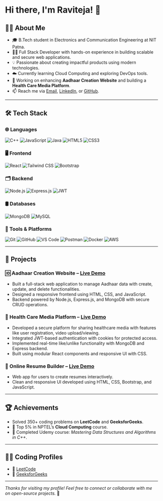 # Hi there, I'm Raviteja! 👋

## 👨‍💻 About Me
- 🎓 B.Tech student in Electronics and Communication Engineering at NIT Patna.
- 🧑‍💻 Full Stack Developer with hands-on experience in building scalable and secure web applications.
- 💡 Passionate about creating impactful products using modern technologies.
- ☁️ Currently learning Cloud Computing and exploring DevOps tools.
- 🔭 Working on enhancing **Aadhaar Creation Website** and building a **Health Care Media Platform**.
- 📫 Reach me via [Email](mailto:vanjarapuravi28@gmail.com), [LinkedIn](https://www.linkedin.com/in/ravi-teja-vanjarapu-356080271), or [GitHub](https://github.com/Ravitejav7).

---

## 🛠️ Tech Stack

### 🌐 Languages  
![C++](https://img.shields.io/badge/C++-00599C?style=flat&logo=c%2b%2b&logoColor=white)
![JavaScript](https://img.shields.io/badge/JavaScript-F7DF1E?style=flat&logo=javascript&logoColor=black)
![Java](https://img.shields.io/badge/Java-007396?style=flat&logo=java&logoColor=white)
![HTML5](https://img.shields.io/badge/HTML5-E34F26?style=flat&logo=html5&logoColor=white)
![CSS3](https://img.shields.io/badge/CSS3-1572B6?style=flat&logo=css3&logoColor=white)

### 🖥️ Frontend  
![React](https://img.shields.io/badge/React-20232A?style=flat&logo=react&logoColor=61DAFB)
![Tailwind CSS](https://img.shields.io/badge/Tailwind_CSS-38B2AC?style=flat&logo=tailwind-css&logoColor=white)
![Bootstrap](https://img.shields.io/badge/Bootstrap-563D7C?style=flat&logo=bootstrap&logoColor=white)

### 🗂️ Backend  
![Node.js](https://img.shields.io/badge/Node.js-339933?style=flat&logo=nodedotjs&logoColor=white)
![Express.js](https://img.shields.io/badge/Express.js-000000?style=flat&logo=express&logoColor=white)
![JWT](https://img.shields.io/badge/JWT-000000?style=flat&logo=jsonwebtokens&logoColor=white)

### 🛢️ Databases  
![MongoDB](https://img.shields.io/badge/MongoDB-4EA94B?style=flat&logo=mongodb&logoColor=white)
![MySQL](https://img.shields.io/badge/MySQL-4479A1?style=flat&logo=mysql&logoColor=white)

### 🧰 Tools & Platforms  
![Git](https://img.shields.io/badge/Git-F05032?style=flat&logo=git&logoColor=white)
![GitHub](https://img.shields.io/badge/GitHub-181717?style=flat&logo=github&logoColor=white)
![VS Code](https://img.shields.io/badge/VS_Code-007ACC?style=flat&logo=visual-studio-code&logoColor=white)
![Postman](https://img.shields.io/badge/Postman-FF6C37?style=flat&logo=postman&logoColor=white)
![Docker](https://img.shields.io/badge/Docker-2496ED?style=flat&logo=docker&logoColor=white)
![AWS](https://img.shields.io/badge/AWS-232F3E?style=flat&logo=amazon-aws&logoColor=white)

---

## 🚀 Projects

### 🆔 Aadhaar Creation Website – [Live Demo](https://aadhar-creation-website.onrender.com/)
- Built a full-stack web application to manage Aadhaar data with create, update, and delete functionalities.
- Designed a responsive frontend using HTML, CSS, and JavaScript.
- Backend powered by Node.js, Express.js, and MongoDB with secure CRUD operations.

### 🏥 Health Care Media Platform – [Live Demo](https://health-care-website-frontend.onrender.com/)
- Developed a secure platform for sharing healthcare media with features like user registration, video upload/viewing.
- Integrated JWT-based authentication with cookies for protected access.
- Implemented real-time like/unlike functionality with MongoDB and Express backend.
- Built using modular React components and responsive UI with CSS.

### 📝 Online Resume Builder – [Live Demo](https://resume-processor.netlify.app/)
- Web app for users to create resumes interactively.
- Clean and responsive UI developed using HTML, CSS, Bootstrap, and JavaScript.

---

## 🏆 Achievements
- Solved 350+ coding problems on **LeetCode** and **GeeksforGeeks**.
- 🏅 Top 5% in NPTEL’s **Cloud Computing** course.
- 📜 Completed Udemy course: *Mastering Data Structures and Algorithms in C++*.

---

## 👨‍💻 Coding Profiles
- 🔗 [LeetCode](https://leetcode.com/)
- 🔗 [GeeksforGeeks](https://auth.geeksforgeeks.org/user/)

---

*Thanks for visiting my profile! Feel free to connect or collaborate with me on open-source projects.* 🚀
